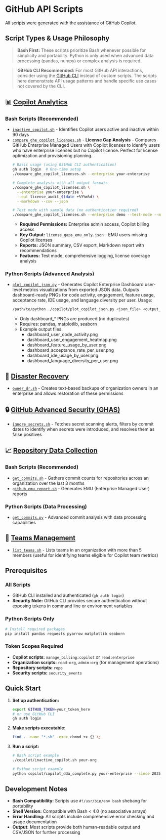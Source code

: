 # GitHub API Scripts

All scripts were generated with the assistance of GitHub Copilot.

## Script Types & Usage Philosophy

> **Bash First:** These scripts prioritize Bash whenever possible for simplicity and portability. Python is only used when advanced data processing (pandas, numpy) or complex analysis is required.

> **GitHub CLI Recommended:** For most GitHub API interactions, consider using the [GitHub CLI](https://cli.github.com/) instead of custom scripts. The scripts here demonstrate API usage patterns and handle specific use cases not covered by the CLI.

## 📊 [Copilot Analytics](./copilot/)

### Bash Scripts (Recommended)
- [`inactive_copilot.sh`](./copilot/inactive_copilot.sh) - Identifies Copilot users active and inactive within 90 days
- [`compare_ghe_copilot_licenses.sh`](./compare_ghe_copilot_licenses.sh) - **License Gap Analysis** - Compares GitHub Enterprise Managed Users with Copilot licenses to identify users who have enterprise licenses but no Copilot license. Perfect for license optimization and provisioning planning.
   ```bash
   # Basic usage (using GitHub CLI authentication)
   gh auth login  # One-time setup
   ./compare_ghe_copilot_licenses.sh --enterprise your-enterprise
   
   # Complete analysis with all output formats
   ./compare_ghe_copilot_licenses.sh \
     --enterprise your-enterprise \
     --out license_audit_$(date +%Y%m%d) \
     --markdown --csv --json
   
   # Test mode with sample data (no authentication required)
   ./compare_ghe_copilot_licenses.sh --enterprise demo --test-mode --markdown --csv
   ```
   - **Required Permissions:** Enterprise admin access, Copilot billing access
   - **Key Output:** `license_gaps_emu_only.json` - EMU users missing Copilot licenses
   - **Reports:** JSON summary, CSV export, Markdown report with recommendations
   - **Features:** Test mode, comprehensive logging, license coverage analysis

### Python Scripts (Advanced Analysis)
- [`plot_copilot_json.py`](./copilot/plot_copilot_json.py) - Generates Copilot Enterprise Dashboard user-level metrics visualizations from exported JSON data. Outputs dashboard-ready PNGs for code activity, engagement, feature usage, acceptance rate, IDE usage, and language diversity per user. Usage:
   ```bash
   /path/to/python ./copilot/plot_copilot_json.py <json_file> <output_dir>
   ```
   - Only dashboard_* PNGs are produced (no duplicates)
   - Requires: pandas, matplotlib, seaborn
   - Example output files:
      - dashboard_user_code_activity.png
      - dashboard_user_engagement_heatmap.png
      - dashboard_feature_usage_by_user.png
      - dashboard_acceptance_rate_per_user.png
      - dashboard_ide_usage_by_user.png
      - dashboard_language_diversity_per_user.png

## 🔄 [Disaster Recovery](./disaster_recovery/)

- [`owner_dr.sh`](./disaster_recovery/owner_dr.sh) - Creates text-based backups of organization owners in an enterprise and allows restoration of these permissions

## 🔒 [GitHub Advanced Security (GHAS)](./ghas/)

- [`ignore_secrets.sh`](./ghas/ignore_secrets.sh) - Fetches secret scanning alerts, filters by commit dates to identify when secrets were introduced, and resolves them as false positives

## 📈 [Repository Data Collection](./repo_data/)

### Bash Scripts (Recommended)
- [`get_commits.sh`](./repo_data/get_commits.sh) - Gathers commit counts for repositories across an organization over the last 3 months
- [`github_emu_report.sh`](./repo_data/github_emu_report.sh) - Generates EMU (Enterprise Managed User) reports

### Python Scripts (Data Processing)
- [`get_commits.py`](./repo_data/get_commits.py) - Advanced commit analysis with data processing capabilities

## 👥 [Teams Management](./teams/)

- [`list_teams.sh`](./teams/list_teams.sh) - Lists teams in an organization with more than 5 members (useful for identifying teams eligible for Copilot team metrics)

## Prerequisites

### All Scripts
- GitHub CLI installed and authenticated (`gh auth login`)
- **Security Note:** GitHub CLI provides secure authentication without exposing tokens in command line or environment variables

### Python Scripts Only
```bash
# Install required packages
pip install pandas requests pyarrow matplotlib seaborn
```

### Token Scopes Required
- **Copilot scripts:** `manage_billing:copilot` or `read:enterprise`
- **Organization scripts:** `read:org`, `admin:org` (for management operations)
- **Repository scripts:** `repo`
- **Security scripts:** `security_events`

## Quick Start

1. **Set up authentication:**
   ```bash
   export GITHUB_TOKEN=your_token_here
   # or use GitHub CLI
   gh auth login
   ```

2. **Make scripts executable:**
   ```bash
   find . -name "*.sh" -exec chmod +x {} \;
   ```

3. **Run a script:**
   ```bash
   # Bash script example
   ./copilot/inactive_copilot.sh your-org

   # Python script example  
   python copilot/copilot_dda_complete.py your-enterprise --since 2025-06-01
   ```

## Development Notes

- **Bash Compatibility:** Scripts use `#!/usr/bin/env bash` shebang for portability
- **Shell Version:** Compatible with Bash < 4.0 (no associative arrays)
- **Error Handling:** All scripts include comprehensive error checking and usage documentation
- **Output:** Most scripts provide both human-readable output and CSV/JSON for further processing
